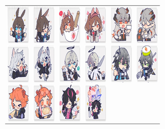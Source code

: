<table border="0">
  <tr>
    <td align="center">
      <img src="../../image/Arknights_coffeehouse/coffeehouse_01.jpg" height="120" width="120" />
    </td>
    <td align="center">
      <img src="../../image/Arknights_coffeehouse/coffeehouse_02.jpg" height="120" width="120" />
    </td>
    <td align="center">
      <img src="../../image/Arknights_coffeehouse/coffeehouse_03.jpg" height="120" width="120" />
    </td>
    <td align="center">
      <img src="../../image/Arknights_coffeehouse/coffeehouse_04.jpg" height="120" width="120" />
    </td>
    <td align="center">
      <img src="../../image/Arknights_coffeehouse/coffeehouse_05.jpg" height="120" width="120" />
    </td>
    <td align="center">
      <img src="../../image/Arknights_coffeehouse/coffeehouse_06.jpg" height="120" width="120" />
    </td>
  </tr>
  <tr>
    <td align="center">
      <img src="../../image/Arknights_coffeehouse/coffeehouse_07.jpg" height="120" width="120" />
    </td>
    <td align="center">
      <img src="../../image/Arknights_coffeehouse/coffeehouse_08.jpg" height="120" width="120" />
    </td>
    <td align="center">
      <img src="../../image/Arknights_coffeehouse/coffeehouse_09.jpg" height="120" width="120" />
    </td>
    <td align="center">
      <img src="../../image/Arknights_coffeehouse/coffeehouse_10.jpg" height="120" width="120" />
    </td>
    <td align="center">
      <img src="../../image/Arknights_coffeehouse/coffeehouse_11.jpg" height="120" width="120" />
    </td>
    <td align="center">
      <img src="../../image/Arknights_coffeehouse/coffeehouse_12.jpg" height="120" width="120" />
    </td>
  </tr>
  <tr>
    <td align="center">
      <img src="../../image/Arknights_coffeehouse/coffeehouse_13.jpg" height="120" width="120" />
    </td>
    <td align="center">
      <img src="../../image/Arknights_coffeehouse/coffeehouse_14.jpg" height="120" width="120" />
    </td>
    <td align="center">
      <img src="../../image/Arknights_coffeehouse/coffeehouse_15.jpg" height="120" width="120" />
    </td>
    <td align="center">
      <img src="../../image/Arknights_coffeehouse/coffeehouse_16.jpg" height="120" width="120" />
    </td>
  </tr>
</table>
